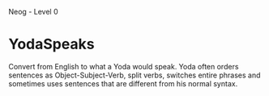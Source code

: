 Neog - Level 0

# YodaSpeaks
Convert from English to what a Yoda would speak. Yoda often orders sentences as Object-Subject-Verb, split verbs, switches entire phrases and sometimes uses sentences that are different from his normal syntax.
